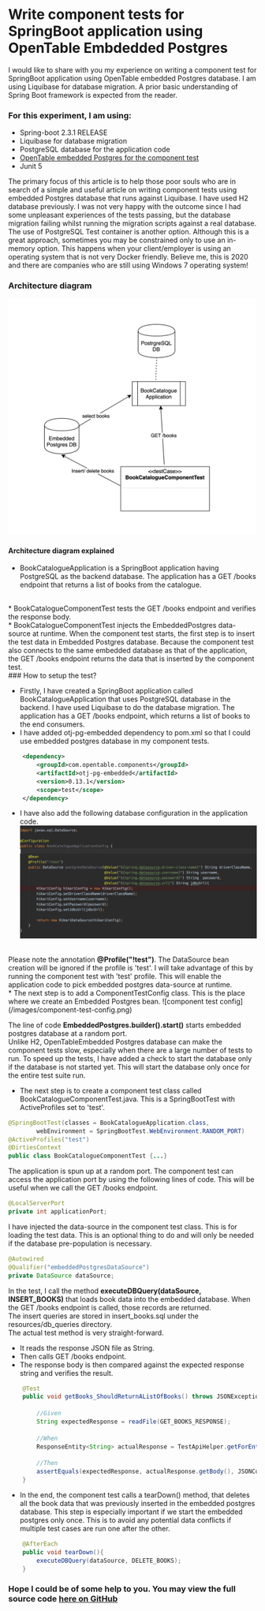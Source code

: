 # Write component tests for SpringBoot application using OpenTable Embdedded Postgres

I would like to share with you my experience on writing a component test for SpringBoot application using OpenTable embedded Postgres database. I am using Liquibase for database migration. A prior basic understanding of Spring Boot framework is expected from the reader.

### For this experiment, I am using:
* Spring-boot 2.3.1 RELEASE
* Liquibase for database migration
* PostgreSQL database for the application code
* [OpenTable embedded Postgres for the component test](https://github.com/opentable/otj-pg-embedded)
* Junit 5

The primary focus of this article is to help those poor souls who are in search of a simple and useful article on writing component tests using embedded Postgres database that runs against Liquibase. I have used H2 database previously. I was not very happy with the outcome since I had some unpleasant experiences of the tests passing, but the database migration failing whilst running the migration scripts against a real database. The use of PostgreSQL Test container is another option. Although this is a great approach, sometimes you may be constrained only to use an in-memory option. This happens when your client/employer is using an operating system that is not very Docker friendly. Believe me, this is 2020 and there are companies who are still using Windows 7 operating system!

### Architecture diagram

![architecture](/images/architecture.png)

#### Architecture diagram explained
* BookCatalogueApplication is a SpringBoot application having PostgreSQL as the backend database. The application has a GET /books endpoint that returns a list of books from the catalogue.
<br/>
* BookCatalogueComponentTest tests the GET /books endpoint and verifies the response body.
<br>
* BookCatalogueComponentTest injects the EmbeddedPostgres data-source at runtime. When the component test starts, the first step is to insert the test data in Embedded Postgres database. Because the component test also connects to the same embedded database as that of the application, the GET /books endpoint returns the data that is inserted by the component test.
<br/>
### How to setup the test?

* Firstly, I have created a SpringBoot application called BookCatalogueApplication that uses PostgreSQL database in the backend. I have used Liquibase to do the database migration. The application has a GET /books endpoint, which returns a list of books to the end consumers.
* I have added otj-pg-embedded dependency to pom.xml so that I could use embedded postgres database in my component tests.

```xml
    <dependency>
        <groupId>com.opentable.components</groupId>
        <artifactId>otj-pg-embedded</artifactId>
        <version>0.13.1</version>
        <scope>test</scope>
    </dependency>
```
* I have also add the following database configuration in the application code.
![application database config](/images/book-catalogue-application-config.png)
<br/>
Please note the annotation  <b>@Profile("!test")</b>. The DataSource bean creation will be ignored if the profile is 'test'. I will take advantage of this by running the component test with 'test' profile. This will enable the application code to pick embedded postgres data-source at runtime.
<br>
* The next step is to add a ComponentTestConfig class. This is the place where we create an Embedded Postgres bean. 
![component test config](/images/component-test-config.png)

The line of code <b>EmbeddedPostgres.builder().start()</b> starts embedded postgres database at a random port. <br/>
Unlike H2, OpenTableEmbedded Postgres database can make the component tests slow, especially when there are a large number of tests to run. To speed up the tests, I have added a check to start the database only if the database is not started yet. This will start the database only once for the entire test suite run.
* The next step is to create a component test class called BookCatalogueComponentTest.java.
This is a SpringBootTest with ActiveProfiles set to 'test'.  
```java
@SpringBootTest(classes = BookCatalogueApplication.class,
        webEnvironment = SpringBootTest.WebEnvironment.RANDOM_PORT)
@ActiveProfiles("test")
@DirtiesContext
public class BookCatalogueComponentTest {...}
``` 
The application is spun up at a random port. The component test can access the application port by using the following lines of code. This will be useful when we call the GET /books endpoint.

```java
@LocalServerPort
private int applicationPort;
```   

I have injected the data-source in the component test class. This is for loading the test data. This is an optional thing to do and will only be needed if the database pre-population is necessary. 
```java
@Autowired
@Qualifier("embeddedPostgresDataSource")
private DataSource dataSource;
```

In the test, I call the method <b>executeDBQuery(dataSource, INSERT_BOOKS)</b> that loads book data into the embedded database. When the GET /books endpoint is called, those records are returned.
<br/>
The insert queries are stored in insert_books.sql under the resources/db_queries directory.
<br/>
The actual test method is very straight-forward. 
<br>
* It reads the response JSON file as String. 
* Then calls GET /books endpoint.
* The response body is then compared against the expected response string and verifies the result.

```java
    @Test
    public void getBooks_ShouldReturnAListOfBooks() throws JSONException {

        //Given
        String expectedResponse = readFile(GET_BOOKS_RESPONSE);

        //When
        ResponseEntity<String> actualResponse = TestApiHelper.getForEntity(applicationPort, GET_BOOKS);

        //Then
        assertEquals(expectedResponse, actualResponse.getBody(), JSONCompareMode.STRICT);
    }
```

* In the end, the component test calls a tearDown() method, that deletes all the book data that was previously inserted in the embedded postgres database.
This step is especially important if we start the embedded postgres only once. This is to avoid any potential data conflicts if multiple test cases are run one after the other.
```java
    @AfterEach
    public void tearDown(){
        executeDBQuery(dataSource, DELETE_BOOKS);
    }
```

### Hope I could be of some help to you. You may view the full source code [here on GitHub](https://github.com/roshinirevindranathan/SpringBoot-Liquibase-ComponentTest-With-EmbeddedPostgres)

 


